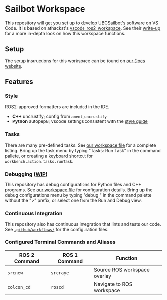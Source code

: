 # Sailbot Workspace

This repository will get you set up to develop UBCSailbot's software on VS Code. It is based on athackst's
[vscode_ros2_workspace](https://github.com/athackst/vscode_ros2_workspace).
See their [write-up](https://www.allisonthackston.com/articles/vscode_docker_ros2.html) for a more
in-depth look on how this workspace functions.

## Setup

The setup instructions for this workspace can be found on [our Docs website](https://ubcsailbot.github.io/docs/current/sailbot_workspace/setup/).

## Features

### Style

ROS2-approved formatters are included in the IDE.

- **C++** uncrustify; config from `ament_uncrustify`
- **Python** autopep8; vscode settings consistent with the [style guide](https://index.ros.org/doc/ros2/Contributing/Code-Style-Language-Versions/)

### Tasks

There are many pre-defined tasks. See
[our workspace file](https://github.com/UBCSailbot/sailbot_workspace/blob/main/.devcontainer/config/sailbot_workspace.code-workspace)
for a complete listing. Bring up the task menu by typing "Tasks: Run Task" in the command pallete, or creating a keyboard
shortcut for `workbench.action.tasks.runTask`.

### Debugging ([WIP](https://github.com/UBCSailbot/sailbot_workspace/issues/6))

This repository has debug configurations for Python files and C++ programs. See
[our workspace file](https://github.com/UBCSailbot/sailbot_workspace/blob/main/.devcontainer/config/sailbot_workspace.code-workspace)
for configuration details.
Bring up the debug configurations menu by typing "debug " in the command palette without the ">" prefix, or select one
from the Run and Debug view.

### Continuous Integration

This repository also has continuous integration that lints and tests our code.
See [`.github/workflows/`](https://github.com/UBCSailbot/sailbot_workspace/tree/main/.github/workflows)
for the configuration files.

### Configured Terminal Commands and Aliases

| ROS 2 Command | ROS 1 Command | Function |
| ------------- | ------------- | -------- |
| `srcnew` | `srcraye` | Source ROS workspace overlay |
| `colcon_cd` | `roscd` | Navigate to ROS workspace |
